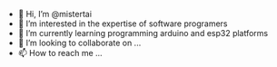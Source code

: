 - 👋 Hi, I’m @mistertai
- 👀 I’m interested in the expertise of software programers
- 🌱 I’m currently learning programming arduino and esp32 platforms
- 💞️ I’m looking to collaborate on ...
- 📫 How to reach me ...

<!---
mistertai/mistertai is a ✨ special ✨ repository because its `README.md` (this file) appears on your GitHub profile.
You can click the Preview link to take a look at your changes.
--->
